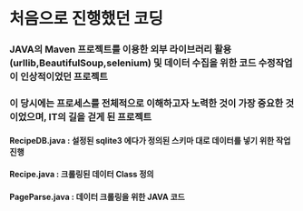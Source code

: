 # 처음으로 진행했던 코딩
### JAVA의 Maven 프로젝트를 이용한 외부 라이브러리 활용(urllib,BeautifulSoup,selenium) 및 데이터 수집을 위한 코드 수정작업이 인상적이었던 프로젝트
### 이 당시에는 프로세스를 전체적으로 이해하고자 노력한 것이 가장 중요한 것이었으며, IT의 길을 걷게 된 프로젝트 

#### RecipeDB.java : 설정된 sqlite3 에다가 정의된 스키마 대로 데이터를 넣기 위한 작업 진행
#### Recipe.java : 크롤링된 데이터 Class 정의
#### PageParse.java : 데이터 크롤링을 위한 JAVA 코드
